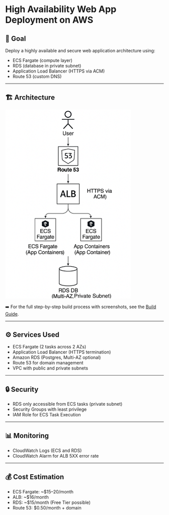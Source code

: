 # High Availability Web App Deployment on AWS

## 🎯 Goal
Deploy a highly available and secure web application architecture using:
- ECS Fargate (compute layer)
- RDS (database in private subnet)
- Application Load Balancer (HTTPS via ACM)
- Route 53 (custom DNS)

---

## 🏗️ Architecture
<img src="./docs/architecture.png" alt="Architecture" width="400"/>


➡️ For the full step-by-step build process with screenshots, see the [Build Guide](./docs/BUILD.md).

---

## ⚙️ Services Used
- ECS Fargate (2 tasks across 2 AZs)
- Application Load Balancer (HTTPS termination)
- Amazon RDS (Postgres, Multi-AZ optional)
- Route 53 for domain management
- VPC with public and private subnets

---

## 🔒 Security
- RDS only accessible from ECS tasks (private subnet)
- Security Groups with least privilege
- IAM Role for ECS Task Execution

---

## 📊 Monitoring
- CloudWatch Logs (ECS and RDS)
- CloudWatch Alarm for ALB 5XX error rate

---

## 💰 Cost Estimation
- ECS Fargate: ~$15–20/month
- ALB: ~$16/month
- RDS: ~$15/month (Free Tier possible)
- Route 53: $0.50/month + domain
